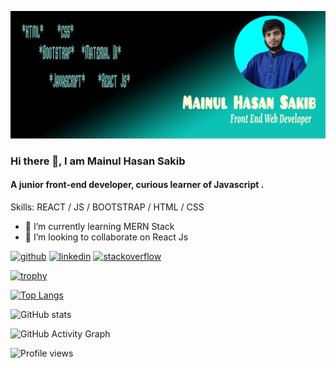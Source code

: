 ![Front End Web Developer](https://github.com/n202012mhsakib/n202012mhsakib/blob/gh-pages/New%20Project.jpg)


### Hi there 👋, I am Mainul Hasan Sakib
#### A junior front-end developer, curious learner of Javascript .



Skills: REACT / JS / BOOTSTRAP / HTML / CSS

- 🌱 I’m currently learning MERN Stack 
- 👯 I’m looking to collaborate on React Js 


[<img src='https://cdn.jsdelivr.net/npm/simple-icons@3.0.1/icons/github.svg' alt='github' height='40'>](https://github.com/mainulHasanSakib)  [<img src='https://cdn.jsdelivr.net/npm/simple-icons@3.0.1/icons/linkedin.svg' alt='linkedin' height='40'>](https://www.linkedin.com/in/mainul-hasan-sakib-327b9221a/)  [<img src='https://cdn.jsdelivr.net/npm/simple-icons@3.0.1/icons/stackoverflow.svg' alt='stackoverflow' height='40'>](https://stackoverflow.com/users/17427811)  

[![trophy](https://github-profile-trophy.vercel.app/?username=mainulHasanSakib)](https://github.com/ryo-ma/github-profile-trophy)

[![Top Langs](https://github-readme-stats.vercel.app/api/top-langs/?username=mainulHasanSakib)](https://github.com/anuraghazra/github-readme-stats)

![GitHub stats](https://github-readme-stats.vercel.app/api?username=mainulHasanSakib&show_icons=true)  

![GitHub Activity Graph](https://activity-graph.herokuapp.com/graph?username=mainulHasanSakib)  

![Profile views](https://gpvc.arturio.dev/mainulHasanSakib)  
